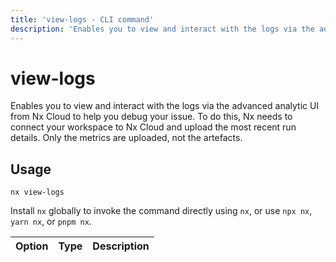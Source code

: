 ```yaml
---
title: 'view-logs - CLI command'
description: 'Enables you to view and interact with the logs via the advanced analytic UI from Nx Cloud to help you debug your issue. To do this, Nx needs to connect your workspace to Nx Cloud and upload the most recent run details. Only the metrics are uploaded, not the artefacts.'
---
```


# view-logs

Enables you to view and interact with the logs via the advanced analytic UI from Nx Cloud to help you debug your issue. To do this, Nx needs to connect your workspace to Nx Cloud and upload the most recent run details. Only the metrics are uploaded, not the artefacts.

## Usage

```shell
nx view-logs
```

Install `nx` globally to invoke the command directly using `nx`, or use `npx nx`, `yarn nx`, or `pnpm nx`.

| Option | Type | Description |
| ------ | ---- | ----------- |
